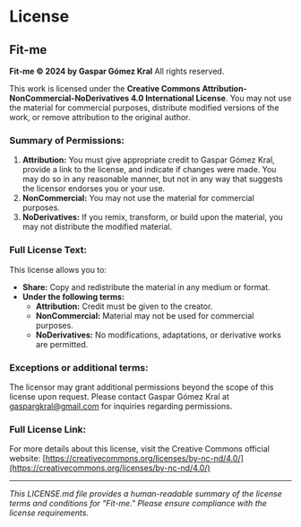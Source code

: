 # License

## Fit-me

**Fit-me © 2024 by Gaspar Gómez Kral**
All rights reserved.

This work is licensed under the **Creative Commons Attribution-NonCommercial-NoDerivatives 4.0 International License**.
You may not use the material for commercial purposes, distribute modified versions of the work, or remove attribution to
the original author.

### Summary of Permissions:

1. **Attribution:** You must give appropriate credit to Gaspar Gómez Kral, provide a link to the license, and indicate
   if changes were made. You may do so in any reasonable manner, but not in any way that suggests the licensor endorses
   you or your use.
2. **NonCommercial:** You may not use the material for commercial purposes.
3. **NoDerivatives:** If you remix, transform, or build upon the material, you may not distribute the modified material.

### Full License Text:

This license allows you to:

- **Share:** Copy and redistribute the material in any medium or format.
- **Under the following terms:**
    - **Attribution:** Credit must be given to the creator.
    - **NonCommercial:** Material may not be used for commercial purposes.
    - **NoDerivatives:** No modifications, adaptations, or derivative works are permitted.

### Exceptions or additional terms:

The licensor may grant additional permissions beyond the scope of this license upon request. Please contact Gaspar Gómez
Kral at [gaspargkral@gmail.com](mailto:gaspargkral@gmail.com) for inquiries regarding permissions.

### Full License Link:

For more details about this license, visit the Creative Commons official website:
[https://creativecommons.org/licenses/by-nc-nd/4.0/](https://creativecommons.org/licenses/by-nc-nd/4.0/)

---
*This LICENSE.md file provides a human-readable summary of the license terms and conditions for "Fit-me." Please ensure
compliance with the license requirements.*
